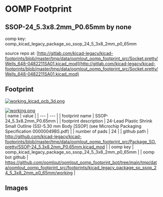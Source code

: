 # OOMP Footprint  
## SSOP-24_5.3x8.2mm_P0.65mm  by none  
  
oomp key: oomp_kicad_legacy_package_so_ssop_24_5_3x8_2mm_p0_65mm  
  
source repo at: [http://gitlab.com/kicad-legacy/kicad-footprints/blob/master/tmp/data/oomlout_oomp_footprint_src/Socket.pretty/Wells_648-0482211SA01.kicad_mod](http://gitlab.com/kicad-legacy/kicad-footprints/blob/master/tmp/data/oomlout_oomp_footprint_src/Socket.pretty/Wells_648-0482211SA01.kicad_mod)  
## Footprint  
  
[![working_kicad_pcb_3d.png](working_kicad_pcb_3d_600.png)](working_kicad_pcb_3d.png)  
  
[![working.png](working_600.png)](working.png)  
| name | value | 
| --- | --- | 
| footprint name | SSOP-24_5.3x8.2mm_P0.65mm | 
| footprint description | 24-Lead Plastic Shrink Small Outline (SS)-5.30 mm Body [SSOP] (see Microchip Packaging Specification 00000049BS.pdf) | 
| number of pads | 24 | 
| github path | http://github.com/kicad-legacy/kicad-footprints/blob/master/tmp/data/oomlout_oomp_footprint_src/Package_SO.pretty/SSOP-24_5.3x8.2mm_P0.65mm.kicad_mod | 
| oomp key | oomp_kicad_legacy_package_so_ssop_24_5_3x8_2mm_p0_65mm | 
| oomp bot github | https://github.com/oomlout/oomlout_oomp_footprint_bot/tree/main/tmp/data/oomlout_oomp_footprint_src/footprints/kicad_legacy_package_so_ssop_24_5_3x8_2mm_p0_65mm/working | 
## Images  

